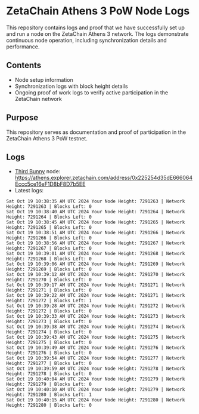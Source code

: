 # ZetaChain Athens 3 PoW Node Logs
This repository contains logs and proof that we have successfully set up and run a node on the ZetaChain Athens 3 network. The logs demonstrate continuous node operation, including synchronization details and performance.

## Contents
- Node setup information
- Synchronization logs with block height details
- Ongoing proof of work logs to verify active participation in the ZetaChain network

## Purpose
This repository serves as documentation and proof of participation in the ZetaChain Athens 3 PoW testnet.

## Logs

- [Third Bunny](https://thirdbunny.xyz/) node: https://athens.explorer.zetachain.com/address/0x225254d35dE666064Eccc5ce16eF1D8bF8D7b5EE
- Latest logs:
```
Sat Oct 19 10:38:35 AM UTC 2024 Your Node Height: 7291263 | Network Height: 7291263 | Blocks Left: 0
Sat Oct 19 10:38:40 AM UTC 2024 Your Node Height: 7291264 | Network Height: 7291264 | Blocks Left: 0
Sat Oct 19 10:38:45 AM UTC 2024 Your Node Height: 7291265 | Network Height: 7291265 | Blocks Left: 0
Sat Oct 19 10:38:51 AM UTC 2024 Your Node Height: 7291266 | Network Height: 7291266 | Blocks Left: 0
Sat Oct 19 10:38:56 AM UTC 2024 Your Node Height: 7291267 | Network Height: 7291267 | Blocks Left: 0
Sat Oct 19 10:39:01 AM UTC 2024 Your Node Height: 7291268 | Network Height: 7291268 | Blocks Left: 0
Sat Oct 19 10:39:06 AM UTC 2024 Your Node Height: 7291269 | Network Height: 7291269 | Blocks Left: 0
Sat Oct 19 10:39:12 AM UTC 2024 Your Node Height: 7291270 | Network Height: 7291270 | Blocks Left: 0
Sat Oct 19 10:39:17 AM UTC 2024 Your Node Height: 7291271 | Network Height: 7291271 | Blocks Left: 0
Sat Oct 19 10:39:22 AM UTC 2024 Your Node Height: 7291271 | Network Height: 7291272 | Blocks Left: 1
Sat Oct 19 10:39:28 AM UTC 2024 Your Node Height: 7291272 | Network Height: 7291272 | Blocks Left: 0
Sat Oct 19 10:39:33 AM UTC 2024 Your Node Height: 7291273 | Network Height: 7291273 | Blocks Left: 0
Sat Oct 19 10:39:38 AM UTC 2024 Your Node Height: 7291274 | Network Height: 7291274 | Blocks Left: 0
Sat Oct 19 10:39:43 AM UTC 2024 Your Node Height: 7291275 | Network Height: 7291275 | Blocks Left: 0
Sat Oct 19 10:39:49 AM UTC 2024 Your Node Height: 7291276 | Network Height: 7291276 | Blocks Left: 0
Sat Oct 19 10:39:54 AM UTC 2024 Your Node Height: 7291277 | Network Height: 7291277 | Blocks Left: 0
Sat Oct 19 10:39:59 AM UTC 2024 Your Node Height: 7291278 | Network Height: 7291278 | Blocks Left: 0
Sat Oct 19 10:40:04 AM UTC 2024 Your Node Height: 7291279 | Network Height: 7291279 | Blocks Left: 0
Sat Oct 19 10:40:10 AM UTC 2024 Your Node Height: 7291279 | Network Height: 7291280 | Blocks Left: 1
Sat Oct 19 10:40:15 AM UTC 2024 Your Node Height: 7291280 | Network Height: 7291280 | Blocks Left: 0
```
